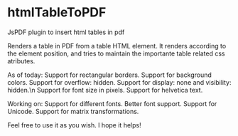 htmlTableToPDF
==============

JsPDF plugin to insert html tables in pdf

Renders a table in PDF from a table HTML element. It renders according to the element position, 
and tries to maintain the importante table related css atributes.


As of today:
Support for rectangular borders.
Support for background colors.
Support for overflow: hidden.
Support for display: none and visibility: hidden.\n
Support for font size in pixels.
Support for helvetica text.

Working on:
Support for different fonts.
Better font support.
Support for Unicode.
Support for matrix transformations.

Feel free to use it as you wish. I hope it helps!

